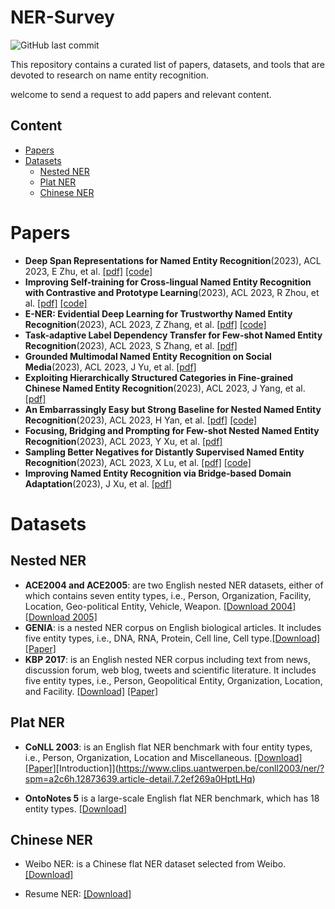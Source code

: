 # NER-Survey
![GitHub last commit](https://img.shields.io/github/last-commit/jdm4pku/NER-Survey)


This repository contains a curated list of papers, datasets, and tools that are devoted to research on name entity recognition.

welcome to send a request to add papers and relevant content.

## Content
- [Papers](#papers)
- [Datasets](#datasets)
   - [Nested NER](#nested-ner)
   - [Plat NER](#plat-ner)
   - [Chinese NER](#chinese-ner)
# Papers
- **Deep Span Representations for Named Entity Recognition**(2023), ACL 2023, E Zhu, et al. [[pdf]](https://arxiv.org/pdf/2210.04182.pdf) [[code]](https://github.com/hltcoe/golden-horse) 
- **Improving Self-training for Cross-lingual Named Entity Recognition with Contrastive and Prototype Learning**(2023), ACL 2023, R Zhou, et al. [[pdf]](https://arxiv.org/pdf/2305.13628.pdf) [[code]](https://github.com/DAMO-NLP-SG/ContProto) 
- **E-NER: Evidential Deep Learning for Trustworthy Named Entity Recognition**(2023), ACL 2023, Z Zhang, et al. [[pdf]](https://arxiv.org/pdf/2305.17854.pdf) [[code]](https://github.com/Leon-bit-9527/ENER)
- **Task-adaptive Label Dependency Transfer for Few-shot Named Entity Recognition**(2023), ACL 2023, S Zhang, et al. [[pdf]](https://aclanthology.org/2023.findings-acl.203.pdf) 
- **Grounded Multimodal Named Entity Recognition on Social Media**(2023), ACL 2023, J Yu, et al. [[pdf]](https://aclanthology.org/2023.acl-long.508.pdf)
- **Exploiting Hierarchically Structured Categories in Fine-grained Chinese Named Entity Recognition**(2023), ACL 2023, J Yang, et al. [[pdf]](https://aclanthology.org/2023.findings-acl.211.pdf)
- **An Embarrassingly Easy but Strong Baseline for Nested Named Entity Recognition**(2023), ACL 2023, H Yan, et al. [[pdf]](https://arxiv.org/pdf/2208.04534.pdf) [[code]](https://github.com/yhcc/CNN_Nested_NER) 
- **Focusing, Bridging and Prompting for Few-shot Nested Named Entity Recognition**(2023), ACL 2023, Y Xu, et al. [[pdf]](https://aclanthology.org/2023.findings-acl.164.pdf)
- **Sampling Better Negatives for Distantly Supervised Named Entity Recognition**(2023), ACL 2023, X Lu, et al. [[pdf]](https://arxiv.org/pdf/2305.13142.pdf) [[code]](https://github.com/xuuuluuu/ds_ner)
- **Improving Named Entity Recognition via Bridge-based Domain Adaptation**(2023), J Xu, et al. [[pdf]](https://aclanthology.org/2023.findings-acl.238.pdf)

# Datasets
## Nested NER
- **ACE2004 and ACE2005**: are two English nested NER datasets, either of which contains seven entity types, i.e., Person, Organization, Facility, Location, Geo-political Entity, Vehicle, Weapon. [[Download 2004]](https://catalog.ldc.upenn.edu/LDC2005T09)
[[Download 2005]](https://catalog.ldc.upenn.edu/LDC2006T06)
- **GENIA**: is a nested NER corpus on English biological articles. It includes five entity types, i.e., DNA, RNA, Protein, Cell line, Cell type.[[Download]](http://www.geniaproject.org/genia-corpus)[[Paper]](https://academic.oup.com/bioinformatics/article/19/suppl_1/i180/227927)
- **KBP 2017**: is an English nested NER corpus including text from news, discussion forum, web blog, tweets and scientific literature. It includes five entity types, i.e., Person, Geopolitical Entity, Organization, Location, and Facility. [[Download]]() [[Paper]](https://tac.nist.gov/publications/2017/additional.papers/TAC2017.KBP_Entity_Discovery_and_Linking_overview.proceedings.pdf)

## Plat NER
- **CoNLL 2003**: is an English flat NER benchmark with four entity types, i.e., Person, Organization, Location and Miscellaneous. [[Download]](https://github.com/synalp/NER/tree/master/corpus/CoNLL-2003) [[Paper]](https://aclanthology.org/W03-0419/)[Introduction]](https://www.clips.uantwerpen.be/conll2003/ner/?spm=a2c6h.12873639.article-detail.7.2ef269a0HptLHq)

- **OntoNotes 5** is a large-scale English flat NER benchmark, which has 18 entity types. [[Download]](https://catalog.ldc.upenn.edu/LDC2013T19)

## Chinese NER
- Weibo NER: is a Chinese flat NER dataset selected from Weibo. [[Download]](https://github.com/hltcoe/golden-horse)

- Resume NER: [[Download]](https://github.com/jiesutd/LatticeLSTM/tree/master/data)



